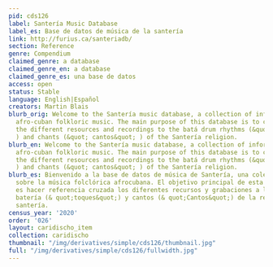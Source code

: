```yaml
---
pid: cds126
label: Santería Music Database
label_es: Base de datos de música de la santería
link: http://furius.ca/santeriadb/
section: Reference
genre: Compendium
claimed_genre: a database
claimed_genre_en: a database
claimed_genre_es: una base de datos
access: open
status: Stable
language: English|Español
creators: Martin Blais
blurb_orig: Welcome to the Santería music database, a collection of information about
  afro-cuban folkloric music. The main purpose of this database is to cross-reference
  the different resources and recordings to the batá drum rhythms (&quot; toques&quot;
  ) and chants (&quot; cantos&quot; ) of the Santería religion.
blurb_en: Welcome to the Santería music database, a collection of information about
  afro-cuban folkloric music. The main purpose of this database is to cross-reference
  the different resources and recordings to the batá drum rhythms (&quot; toques&quot;
  ) and chants (&quot; cantos&quot; ) of the Santería religion.
blurb_es: Bienvenido a la base de datos de música de Santería, una colección de información
  sobre la música folclórica afrocubana. El objetivo principal de esta base de datos
  es hacer referencia cruzada los diferentes recursos y grabaciones a los ritmos de
  batería (& quot;toques&quot;) y cantos (& quot;Cantos&quot;) de la religión de la
  santería.
census_year: '2020'
order: '026'
layout: caridischo_item
collection: caridischo
thumbnail: "/img/derivatives/simple/cds126/thumbnail.jpg"
full: "/img/derivatives/simple/cds126/fullwidth.jpg"
---
```

